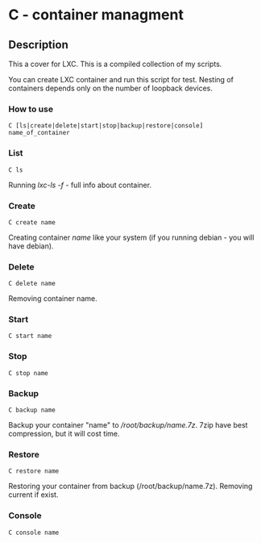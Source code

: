 # C - container managment

## Description

This a cover for LXC. This is a compiled collection of my scripts.

You can create LXC container and run this script for test. Nesting of containers depends only on the number of loopback devices.

### How to use 

	C [ls|create|delete|start|stop|backup|restore|console] name_of_container

### List

	C ls

Running *lxc-ls -f* - full info about container.

### Create

	C create name

Creating container *name* like your system (if you running debian - you will have debian).

### Delete

	C delete name

Removing container name.

### Start

	C start name

### Stop

	C stop name

### Backup

	C backup name

Backup your container "name" to */root/backup/name.7z*.
7zip have best compression, but it will cost time.

### Restore

	C restore name

Restoring your container from backup (/root/backup/name.7z). Removing current if exist.

### Console

	C console name
